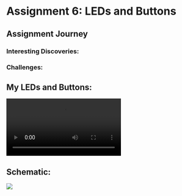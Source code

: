 # Assignment 6: LEDs and Buttons

## Assignment Journey

### Interesting Discoveries:


### Challenges:


## My LEDs and Buttons:

![](video.mov)

## Schematic:

![](Image1.png)

